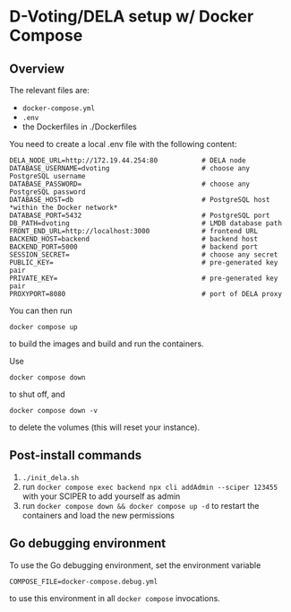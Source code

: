# D-Voting/DELA setup w/ Docker Compose

## Overview

The relevant files are:

* `docker-compose.yml`
* `.env`
* the Dockerfiles in ./Dockerfiles

You need to create a local .env file with the following content:

```
DELA_NODE_URL=http://172.19.44.254:80           # DELA node
DATABASE_USERNAME=dvoting                       # choose any PostgreSQL username
DATABASE_PASSWORD=                              # choose any PostgreSQL password
DATABASE_HOST=db                                # PostgreSQL host *within the Docker network*
DATABASE_PORT=5432                              # PostgreSQL port
DB_PATH=dvoting                                 # LMDB database path
FRONT_END_URL=http://localhost:3000             # frontend URL
BACKEND_HOST=backend                            # backend host
BACKEND_PORT=5000                               # backend port
SESSION_SECRET=                                 # choose any secret
PUBLIC_KEY=                                     # pre-generated key pair
PRIVATE_KEY=                                    # pre-generated key pair
PROXYPORT=8080                                  # port of DELA proxy
```

You can then run

```
docker compose up
```

to build the images and build and run the containers.

Use

```
docker compose down
```

to shut off, and

```
docker compose down -v
```

to delete the volumes (this will reset your instance).

## Post-install commands

1. `./init_dela.sh`
2. run `docker compose exec backend npx cli addAdmin --sciper 123455` with your SCIPER to add yourself as admin
3. run `docker compose down && docker compose up -d` to restart the containers and load the new permissions

## Go debugging environment

To use the Go debugging environment, set the environment variable

```
COMPOSE_FILE=docker-compose.debug.yml
```

to use this environment in all `docker compose` invocations.
